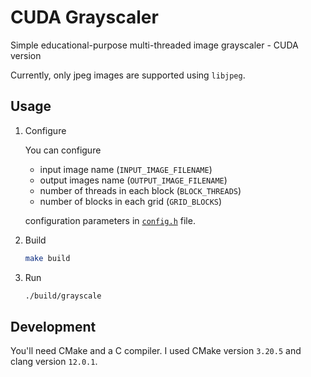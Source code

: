 # CUDA Grayscaler

Simple educational-purpose multi-threaded image grayscaler - CUDA version

Currently, only jpeg images are supported using `libjpeg`.

## Usage

1. Configure

   You can configure

      - input image name (`INPUT_IMAGE_FILENAME`)
      - output images name (`OUTPUT_IMAGE_FILENAME`)
      - number of threads in each block (`BLOCK_THREADS`)
      - number of blocks in each grid (`GRID_BLOCKS`)

   configuration parameters in [`config.h`](/config.h) file.

2. Build

   ```sh
   make build
   ```

3. Run

   ```sh
   ./build/grayscale
   ```

## Development

You'll need CMake and a C compiler. I used CMake version `3.20.5` and clang version `12.0.1`.
